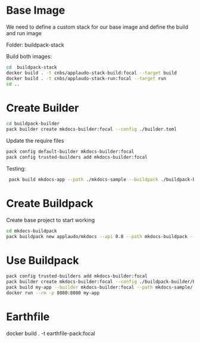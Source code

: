 # Base Image

We need to define a custom stack for our base image and define the build and run image

Folder: buildpack-stack

Build both images:
```bash
cd  buildpack-stack
docker build . -t cnbs/applaudo-stack-build:focal --target build
docker build . -t cnbs/applaudo-stack-run:focal --target run
cd ..
```
# Create Builder

```bash
cd buildpack-builder
pack builder create mkdocs-builder:focal --config ./builder.toml
```

Update the require files

```bash
pack config default-builder mkdocs-builder:focal
pack config trusted-builders add mkdocs-builder:focal
```

Testing:
```bash
 pack build mkdocs-app --path ./mkdocs-sample --buildpack ./buildpack-builder/buildpack/mkdocs-buildpack/
```

# Create Buildpack

Create base project to start working

```bash
cd mkdocs-buildpack
pack buildpack new applaudo/mkdocs --api 0.8 --path mkdocs-buildpack --version 0.0.1 --stacks io.buildpacks.applaudo.stacks.focal
```

# Use Buildpack
 
```bash
pack config trusted-builders add mkdocs-builder:focal
pack builder create mkdocs-builder:focal --config ./buildpack-builder/builder.toml
pack build my-app --builder mkdocs-builder:focal --path mkdocs-sample/ -v
docker run --rm -p 8080:8080 my-app
```


# Earthfile

docker build . -t earthfile-pack:focal